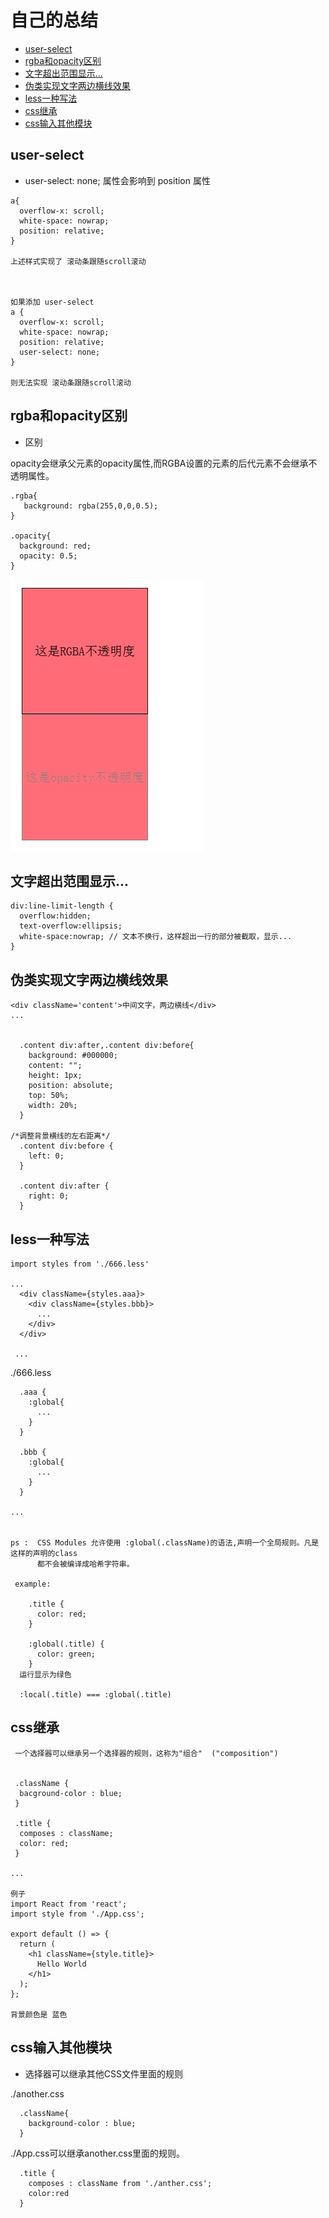 #  自己的总结

- [user-select](#user-select)
- [rgba和opacity区别](#rgba和opacity区别)
- [文字超出范围显示...](#文字超出范围显示...)
- [伪类实现文字两边横线效果](#伪类实现文字两边横线效果)
- [less一种写法](#less一种写法)
- [css继承](#css继承)
- [css输入其他模块](#css输入其他模块)



## user-select
- user-select: none; 属性会影响到  position 属性

```
a{
  overflow-x: scroll;
  white-space: nowrap;
  position: relative;
}

上述样式实现了 滚动条跟随scroll滚动



如果添加 user-select
a {
  overflow-x: scroll;
  white-space: nowrap;
  position: relative;
  user-select: none;
}

则无法实现 滚动条跟随scroll滚动
```


## rgba和opacity区别


- 区别  

opacity会继承父元素的opacity属性,而RGBA设置的元素的后代元素不会继承不透明属性。  

```
.rgba{
   background: rgba(255,0,0,0.5);
}

.opacity{
  background: red;
  opacity: 0.5;
}

```

![效果图](../image/rgba.jpeg)


## 文字超出范围显示...


```
div:line-limit-length {
  overflow:hidden;
  text-overflow:ellipsis;
  white-space:nowrap; // 文本不换行，这样超出一行的部分被截取，显示...
}
```


## 伪类实现文字两边横线效果

```
<div className='content'>中间文字，两边横线</div>
...


  .content div:after,.content div:before{
    background: #000000;  
    content: "";  
    height: 1px;  
    position: absolute;  
    top: 50%;  
    width: 20%;  
  }

/*调整背景横线的左右距离*/  
  .content div:before {  
    left: 0;  
  }  

  .content div:after {  
    right: 0;  
  } 

```


## less一种写法


```
import styles from './666.less'

...
  <div className={styles.aaa}>
    <div className={styles.bbb}>
      ...
    </div>
  </div>

 ... 

```

./666.less
```
  .aaa {
    :global{
      ...
    }
  }

  .bbb {
    :global{
      ...
    }
  }

...


ps :  CSS Modules 允许使用 :global(.className)的语法,声明一个全局规则。凡是这样的声明的class 
      都不会被编译成哈希字符串。

 example:

    .title {
      color: red;
    }

    :global(.title) {
      color: green;
    }
  运行显示为绿色

  :local(.title) === :global(.title)

```


## css继承

```
 一个选择器可以继承另一个选择器的规则，这称为"组合"  ("composition")


 .className {
  bacground-color : blue;
 }

 .title {
  composes : className;
  color: red;
 }

...

例子
import React from 'react';
import style from './App.css';

export default () => {
  return (
    <h1 className={style.title}>
      Hello World
    </h1>
  );
};

背景颜色是 蓝色

```


## css输入其他模块

- 选择器可以继承其他CSS文件里面的规则  

./another.css
```
  .className{
    background-color : blue;
  }
```

./App.css可以继承another.css里面的规则。
```
  .title {
    composes : className from './anther.css';
    color:red
  }
```
